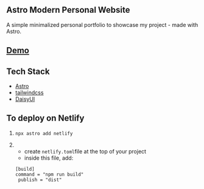## Astro Modern Personal Website
A simple minimalized personal portfolio to showcase my project - made with Astro.
## [Demo](https://linhngkh.github.io/linh-portfolio/)

## Tech Stack
- [Astro](https://astro.build)
- [tailwindcss](https://tailwindcss.com/)
- [DaisyUI](https://daisyui.com/)
## To deploy on Netlify
1. ``npx astro add netlify``
2. * create ``netlify.toml``file at the top of your project
    * inside this file, add: 
    
    ``[build]``
    <br/>
    ``command = "npm run build"``
     <br/>
   `` publish = "dist"``


















